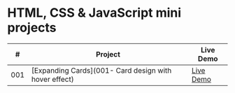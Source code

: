 # HTML, CSS & JavaScript mini projects


|  #  | Project                                                                | Live Demo                                                |
| :-: | ---------------------------------------------------------------------- | -------------------------------------------------------- |
| 001 | [Expanding Cards](001- Card design with hover effect)                  | [Live Demo](https://preeminent-zuccutto-0350e6.netlify.app/)  |
